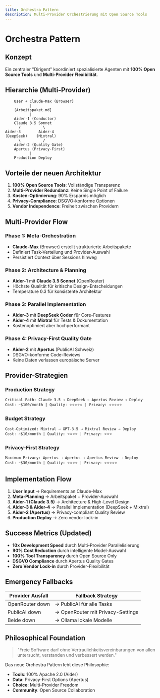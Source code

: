 ```yaml
---
title: Orchestra Pattern
description: Multi-Provider Orchestrierung mit Open Source Tools
---
```


# Orchestra Pattern

## Konzept

Ein zentraler "Dirigent" koordiniert spezialisierte Agenten mit **100% Open Source Tools** und **Multi-Provider Flexibilität**.

## Hierarchie (Multi-Provider)

```
    User + Claude-Max (Browser)
           |
    [Arbeitspaket.md]
           |
    Aider-1 (Conductor)
    Claude 3.5 Sonnet
      /          \
Aider-3        Aider-4
(DeepSeek)    (Mixtral)
      \          /
    Aider-2 (Quality Gate)
    Apertus (Privacy-First)
           |
    Production Deploy
```

## Vorteile der neuen Architektur

1. **100% Open Source Tools**: Vollständige Transparenz
2. **Multi-Provider Redundanz**: Keine Single Point of Failure
3. **Kosten-Optimierung**: 90% Ersparnis möglich
4. **Privacy-Compliance**: DSGVO-konforme Optionen
5. **Vendor Independence**: Freiheit zwischen Providern

## Multi-Provider Flow

### Phase 1: Meta-Orchestration
- **Claude-Max** (Browser) erstellt strukturierte Arbeitspakete
- Definiert Task-Verteilung und Provider-Auswahl
- Persistiert Context über Sessions hinweg

### Phase 2: Architecture & Planning
- **Aider-1** mit **Claude 3.5 Sonnet** (OpenRouter)
- Höchste Qualität für kritische Design-Entscheidungen
- Temperature 0.3 für konsistente Architektur

### Phase 3: Parallel Implementation
- **Aider-3** mit **DeepSeek Coder** für Core-Features
- **Aider-4** mit **Mixtral** für Tests & Dokumentation
- Kostenoptimiert aber hochperformant

### Phase 4: Privacy-First Quality Gate
- **Aider-2** mit **Apertus** (PublicAI Schweiz)
- DSGVO-konforme Code-Reviews
- Keine Daten verlassen europäische Server

## Provider-Strategien

### Production Strategy
```
Critical Path: Claude 3.5 → DeepSeek → Apertus Review → Deploy
Cost: ~$100/month | Quality: ⭐⭐⭐⭐⭐ | Privacy: ⭐⭐⭐⭐⭐
```

### Budget Strategy
```
Cost-Optimized: Mixtral → GPT-3.5 → Mixtral Review → Deploy
Cost: ~$10/month | Quality: ⭐⭐⭐⭐ | Privacy: ⭐⭐⭐
```

### Privacy-First Strategy
```
Maximum Privacy: Apertus → Apertus → Apertus Review → Deploy
Cost: ~$30/month | Quality: ⭐⭐⭐⭐ | Privacy: ⭐⭐⭐⭐⭐
```

## Implementation Flow

1. **User Input** → Requirements an Claude-Max
2. **Meta-Planning** → Arbeitspaket + Provider-Auswahl
3. **Aider-1 (Claude 3.5)** → Architecture & High-Level Design
4. **Aider-3 & Aider-4** → Parallel Implementation (DeepSeek + Mixtral)
5. **Aider-2 (Apertus)** → Privacy-compliant Quality Review
6. **Production Deploy** → Zero vendor lock-in

## Success Metrics (Updated)

- **10x Development Speed** durch Multi-Provider Parallelisierung
- **90% Cost Reduction** durch intelligente Model-Auswahl
- **100% Tool Transparency** durch Open Source Only
- **DSGVO Compliance** durch Apertus Quality Gates
- **Zero Vendor Lock-in** durch Provider-Flexibilität

## Emergency Fallbacks

| Provider Ausfall | Fallback Strategy |
|------------------|-------------------|
| OpenRouter down | → PublicAI für alle Tasks |
| PublicAI down | → OpenRouter mit Privacy-Settings |
| Beide down | → Ollama lokale Modelle |

## Philosophical Foundation

> "Freie Software darf ohne Vertraulichkeitsvereinbarungen von allen untersucht, verstanden und verbessert werden."

Das neue Orchestra Pattern lebt diese Philosophie:
- **Tools**: 100% Apache 2.0 (Aider)
- **Data**: Privacy-First Options (Apertus)
- **Choice**: Multi-Provider Freedom
- **Community**: Open Source Collaboration